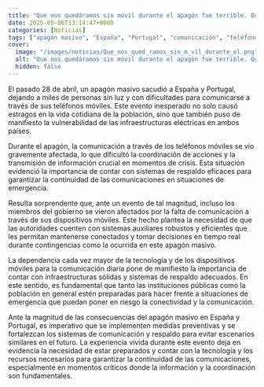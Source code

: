 ```yaml
---
title: "Que nos quedáramos sin móvil durante el apagón fue terrible. Que le pasara al Gobierno es mucho más preocupante"
date: 2025-05-06T13:14:47+0000
categories: [Noticias]
tags: ["apagón masivo", "España", "Portugal", "comunicación", "teléfonos móviles", "sistemas de respaldo", "infraestructuras eléctricas", "vulnerabilidad", "crisis", "emergencia", "tecnología", "dispositivos móviles", "contingencias", "conectividad."]
cover:
  image: "/images/noticias/Que_nos_qued_ramos_sin_m_vil_durante_el.png"
  alt: "Que nos quedáramos sin móvil durante el apagón fue terrible. Que le pasara al Gobierno es mucho más preocupante"
  hidden: false
---
```


El pasado 28 de abril, un apagón masivo sacudió a España y Portugal, dejando a miles de personas sin luz y con dificultades para comunicarse a través de sus teléfonos móviles. Este evento inesperado no solo causó estragos en la vida cotidiana de la población, sino que también puso de manifiesto la vulnerabilidad de las infraestructuras eléctricas en ambos países.

Durante el apagón, la comunicación a través de los teléfonos móviles se vio gravemente afectada, lo que dificultó la coordinación de acciones y la transmisión de información crucial en momentos de crisis. Esta situación evidenció la importancia de contar con sistemas de respaldo eficaces para garantizar la continuidad de las comunicaciones en situaciones de emergencia.

Resulta sorprendente que, ante un evento de tal magnitud, incluso los miembros del gobierno se vieron afectados por la falta de comunicación a través de sus dispositivos móviles. Este hecho plantea la necesidad de que las autoridades cuenten con sistemas auxiliares robustos y eficientes que les permitan mantenerse conectados y tomar decisiones en tiempo real durante contingencias como la ocurrida en este apagón masivo.

La dependencia cada vez mayor de la tecnología y de los dispositivos móviles para la comunicación diaria pone de manifiesto la importancia de contar con infraestructuras sólidas y sistemas de respaldo adecuados. En este sentido, es fundamental que tanto las instituciones públicas como la población en general estén preparadas para hacer frente a situaciones de emergencia que puedan poner en riesgo la conectividad y la comunicación.

Ante la magnitud de las consecuencias del apagón masivo en España y Portugal, es imperativo que se implementen medidas preventivas y se fortalezcan los sistemas de comunicación y respaldo para evitar escenarios similares en el futuro. La experiencia vivida durante este evento deja en evidencia la necesidad de estar preparados y contar con la tecnología y los recursos necesarios para garantizar la continuidad de las comunicaciones, especialmente en momentos críticos donde la información y la coordinación son fundamentales.
